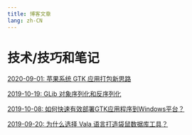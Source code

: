 ```yaml
---
title: 博客文章
lang: zh-CN
---
```


# 技术/技巧和笔记

[2020-09-01: 苹果系统 GTK 应用打包新思路](./004-how-to-deploy-gtk-app-on-mac)

[2019-10-19: GLib 对象序列化和反序列化](./003-serialize-glib-object)

[2019-10-08: 如何快速有效部署GTK应用程序到Windows平台？](./002-how-to-deploy-gtk-app-on-windows)

[2019-09-20: 为什么选择 Vala 语言打造袋鼠数据库工具？](./001-why-choose-vala)
